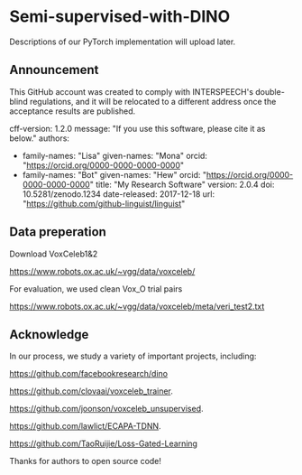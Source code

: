 # Semi-supervised-with-DINO

Descriptions of our PyTorch implementation will upload later.

## Announcement
This GitHub account was created to comply with INTERSPEECH's double-blind regulations, and it will be relocated to a different address once the acceptance results are published.

cff-version: 1.2.0
message: "If you use this software, please cite it as below."
authors:
- family-names: "Lisa"
  given-names: "Mona"
  orcid: "https://orcid.org/0000-0000-0000-0000"
- family-names: "Bot"
  given-names: "Hew"
  orcid: "https://orcid.org/0000-0000-0000-0000"
title: "My Research Software"
version: 2.0.4
doi: 10.5281/zenodo.1234
date-released: 2017-12-18
url: "https://github.com/github-linguist/linguist"


## Data preperation
Download VoxCeleb1&2

https://www.robots.ox.ac.uk/~vgg/data/voxceleb/

For evaluation, we used clean Vox_O trial pairs

https://www.robots.ox.ac.uk/~vgg/data/voxceleb/meta/veri_test2.txt


## Acknowledge
In our process, we study a variety of important projects, including:

https://github.com/facebookresearch/dino

https://github.com/clovaai/voxceleb_trainer.

https://github.com/joonson/voxceleb_unsupervised.

https://github.com/lawlict/ECAPA-TDNN.

https://github.com/TaoRuijie/Loss-Gated-Learning

Thanks for authors to open source code!
